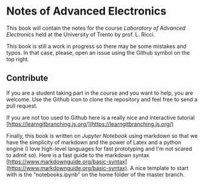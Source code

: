 # Notes of Advanced Electronics
This book will contain the notes for the course _Laboratory of Advanced Electronics_ held at the University of Trento by prof. L. Ricci.

This book is still a work in progress so there may be some mistakes and typos. In that case, please, open an issue using the Github symbol on the top right.


## Contribute
If you are a student taking part in the course and you want to help, you are welcome. Use the Github icon to clone the repository and feel free to send a pull request.


If you are not too used to Github here is a really nice and interactive tutorial
[https://learngitbranching.js.org/](https://learngitbranching.js.org/)

Finally, this book is written on _Jupyter Notebook_ using markdown so that we have the simplicity of markdown and the power of Latex and a python engine (I love high-level languages for fast prototyping and I'm not scared to admit so). Here is a fast guide to the markdown syntax [https://www.markdownguide.org/basic-syntax](https://www.markdownguide.org/basic-syntax). A nice template to start with is the "notebooks.ipynb" on the home folder of the master branch.
